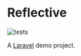 # Reflective

![tests](https://github.com/mktcode/reflective/actions/workflows/ci.yml/badge.svg)

A [Laravel](https://laravel.com) demo project.
